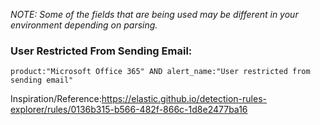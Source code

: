 _NOTE: Some of the fields that are being used may be different in your environment depending on parsing._ 

### User Restricted From Sending Email: 
`product:"Microsoft Office 365" AND alert_name:"User restricted from sending email"`

Inspiration/Reference:https://elastic.github.io/detection-rules-explorer/rules/0136b315-b566-482f-866c-1d8e2477ba16
